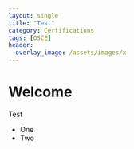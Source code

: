 ```yaml
---
layout: single
title: "Test"
category: Certifications
tags: [OSCE]
header:
  overlay_image: /assets/images/x
---
```


# Welcome

Test

- One
- Two
